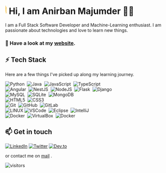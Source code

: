 # <img src="images/Hi.gif" height="32px" width="5px"> Hi, I am Anirban Majumder 👨‍💻

I am a Full Stack Software Developer and Machine-Learning enthusiast. I am passionate about technologies and love to learn new things.

### 🔭 Have a look at my [website](https://www.anirbanmajumder.tech/).

## ⚡ Tech Stack

Here are a few things I've picked up along my learning journey.

![Python](https://img.shields.io/badge/PYTHON-3776AB.svg?&style=flat&logo=python&logoColor=white)&nbsp;
![Java](https://img.shields.io/badge/JAVA-007396.svg?&style=flat&logo=java&logoColor=white)&nbsp;
![JavaScript](https://img.shields.io/badge/JAVASCRIPT-323330.svg?&style=flat&logo=javascript&logoColor=%23F7DF1E)&nbsp;
![TypeScript](https://img.shields.io/badge/TYPESCRIPT-%23007ACC.svg?&style=flat&logo=typescript&logoColor=white)&nbsp;\
![Angular](https://img.shields.io/badge/ANGULAR-DD0031.svg?&style=flat&logo=angular&logoColor=white)&nbsp;
![NestJS](https://img.shields.io/badge/NESTJS-E0234E.svg?&style=flat&logo=nestjs&logoColor=white)&nbsp;
![NodeJS](https://img.shields.io/badge/NODEJS-339933.svg?&style=flat&logo=node.js&logoColor=white)&nbsp;
![Flask](https://img.shields.io/badge/-FLASK-black?&style=flat&logo=flask&logoColor=white)&nbsp;
![Django](https://img.shields.io/badge/-DJANGO-%230c4b33?&style=flat&logo=django&logoColor=white)&nbsp;\
![MySQL](https://img.shields.io/badge/-MYSQL-blue?&style=flat&logo=mysql&logoColor=white)&nbsp;
![SQLite](https://img.shields.io/badge/SQLITE-003B57.svg?&style=flat&logo=sqlite&logoColor=white)&nbsp;
![MongoDB](https://img.shields.io/badge/MONGODB-47A248.svg?&style=flat&logo=mongodb&logoColor=white)&nbsp;\
![HTML5](https://img.shields.io/badge/HTML5-E34F26.svg?&style=flat&logo=html5&logoColor=white)&nbsp;
![CSS3](https://img.shields.io/badge/CSS3-%231572B6.svg?&style=flat&logo=css3&logoColor=white)&nbsp;\
![Git](https://img.shields.io/badge/GIT-%23F05033.svg?&style=flat&logo=git&logoColor=white)&nbsp;
![GitHub](https://img.shields.io/badge/GITHUB-%23121011.svg?&style=flat&logo=github&logoColor=white)&nbsp;
![GitLab](https://img.shields.io/badge/GITLAB-%23181717.svg?&style=flat&logo=gitlab&logoColor=white)&nbsp;\
![LINUX](https://img.shields.io/badge/LINUX-FCC624?style=flat-square&logo=linux&logoColor=black)
![VSCode](https://img.shields.io/badge/VSCODE-007ACC.svg?&style=flat&logo=visual-studio-code)&nbsp;
![Eclipse](https://img.shields.io/badge/ECLIPSE-2C2255.svg?&style=flat&logo=eclipse)&nbsp;
![IntelliJ](https://img.shields.io/badge/INTELLIJ-000000.svg?&style=flat&logo=intellij-idea)&nbsp;\
![Docker](https://img.shields.io/badge/DOCKER-2496ED.svg?&style=flat&logo=docker&logoColor=white)&nbsp;
![VirtualBox](https://img.shields.io/badge/-VirtualBox-%23ff0000?&style=flat&logo=virtualbox&logoColor=white)&nbsp;
![Docker](https://img.shields.io/badge/-Kubernetes-%303030?&style=flat&logo=Kubernetes&logoColor=white)&nbsp;

## 📫 Get in touch
[![LinkedIn](https://img.shields.io/badge/LinkedIn-0077B5?style=for-the-badge&logo=linkedin&logoColor=white)](https://in.linkedin.com)
[![Twitter](https://img.shields.io/badge/Twitter-1DA1F2?style=for-the-badge&logo=twitter&logoColor=white)](https://twitter.com)
[![Dev.to](https://img.shields.io/badge/dev.to-0A0A0A?style=for-the-badge&logo=dev.to&logoColor=white)](https://dev.to)


 or contact me on [mail](mailto:contact@anirbanmajumder.tech) .



![visitors](https://visitor-badge.glitch.me/badge?page_id=anirbanmajumder0/anirbanmajumder0)
